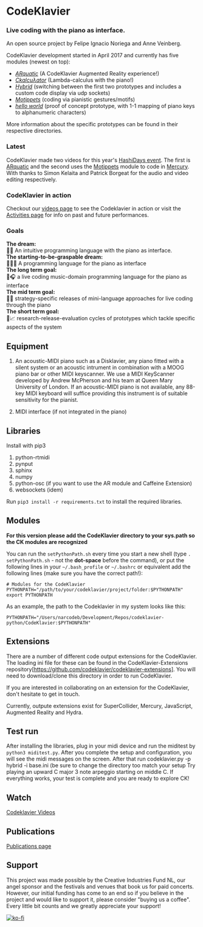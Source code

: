 # CodeKlavier

### Live coding with the piano as interface.

An open source project by Felipe Ignacio Noriega and Anne Veinberg. 

CodeKlavier development started in April 2017 and currently has five modules (newest on top):
+  [*ARquatic*](https://codeklavier.space/arquatic) (A CodeKlavier Augmented Reality experience!)
+  [*Ckalcuλator*](https://github.com/narcode/codeklavier/tree/master/ckalculator) (Lambda-calculus with the piano!)
+  [*Hybrid*](https://github.com/narcode/codeklavier/blob/master/hybrid/README.md) (switching between the first two prototypes and includes a custom code display via udp sockets)
+  [*Motippets*](https://github.com/narcode/codeklavier/tree/master/motippets) (coding via pianistic gestures/motifs)
+  [*hello world*](https://github.com/narcode/codeklavier/blob/master/hello_world) (proof of concept prototype, with 1-1 mapping of piano keys to alphanumeric characters)

More information about the specific prototypes can be found in their respective directories.

### Latest
CodeKlavier made two videos for this year's [HashiDays event](https://hashidays.com/online/). The first is [ARquatic](https://codeklavier.space/arquatic) and the second uses the [Motippets](https://github.com/narcode/codeklavier/tree/master/motippets) module to code in [Mercury](https://www.timohoogland.com/mercury-livecoding/). With thanks to Simon Kelaita and Patrick Borgeat for the audio and video editing respectively.

### CodeKlavier in action
Checkout our [videos page](https://codeklavier.space/videos) to see the Codeklavier in action or visit the [Activities page](https://codeklavier.space/activities) for info on past and future performances.

### Goals
<div class='dream'>
<div><strong>The dream:</strong></div><div>🐍🎹 An intuitive programming language with the piano as interface.</div></div>
<div class='dream'>
<div><strong>The starting-to-be-graspable dream:</strong></div><div>👩🏼‍💻 A programming language for the piano as interface</div></div>
<div class='dream'>
<div><strong>The long term goal:</strong></div><div>🎼🎧 a live coding music-domain programming language for the piano as interface</div></div>
<div class='dream'>
<div><strong>The mid term goal:</strong></div><div>💾📌 strategy-specific releases of mini-language approaches for live coding through the piano</div></div>
<div class='dream'>
<div><strong>The short term goal:</strong></div><div>📆📈 research-release-evaluation cycles of prototypes which tackle specific aspects of the system</div></div>



## Equipment
1. An acoustic-MIDI piano such as a  Disklavier, any piano fitted with a silent system or an acoustic intrument in combination with a MOOG piano bar or other MIDI keyscanner. We use a MIDI KeyScanner developed by Andrew McPherson and his team at Queen Mary University of London. If an acoustic-MIDI piano is not available, any 88-key MIDI keyboard will suffice providing this instrument is of suitable sensitivity for the pianist.

2. MIDI interface (if not integrated in the piano)

## Libraries
Install with pip3

1. python-rtmidi
2. pynput
3. sphinx
4. numpy
5. python-osc (if you want to use the AR module and Caffeine Extension)
6. websockets (idem)

Run ``pip3 install -r requirements.txt`` to install the required libraries.

## Modules
__For this version please add the CodeKlavier directory to your sys.path so the CK modules are recognized__

You can run the ``setPythonPath.sh`` every time you start a new shell (type ``. setPythonPath.sh`` - not the **dot-space** before the command), or put the following lines in your ``~/.bash_profile`` or ``~/.bashrc`` or equivalent add the following lines (make sure you have the correct path!):

`# Modules for the CodeKlavier
PYTHONPATH="/path/to/your/codeklavier/project/folder:$PYTHONPATH"
export PYTHONPATH`

As an example, the path to the Codeklavier in my system looks like this:

`
PYTHONPATH="/Users/narcodeb/Development/Repos/codeklavier-python/CodeKlavier:$PYTHONPATH"
`
## Extensions

There are a number of different code output extensions for the CodeKlavier. The loading ini file for these can be found in the CodeKlavier-Extensions repository[https://github.com/codeklavier/codeklavier-extensions]. You will need to download/clone this directory in order to run CodeKlavier.

If you are interested in collaborating on an extension for the CodeKlavier, don't hesitate to get in touch.

Currently, outpute extensions exist for SuperCollider, Mercury, JavaScript, Augmented Reality and Hydra.


## Test run
After installing the libraries, plug in your midi device and run the miditest by ``python3 miditest.py``. After you complete the setup and configuration, you will see the midi messages on the screen. After that run codeklavier.py -p hybrid -i base.ini (be sure to change the directory too match your setup  Try playing an upward  C major 3 note arpeggio starting on middle C. If everything works, your test is complete and you are ready to explore CK!


## Watch
[Codeklavier Videos](http://codeklavier.space/videos)

## Publications
[Publications page](https://codeklavier.space/publications)

## Support
This project was made possible by the Creative Industries Fund NL, our angel sponsor and the festivals and venues that book us for paid concerts. However, our initial funding has come to an end so if you believe in the project and would like to support it, please consider "buying us a coffee". Every little bit counts and we greatly appreciate your support!

[![ko-fi](https://www.ko-fi.com/img/donate_sm.png)](https://ko-fi.com/J3J7PGIE)
